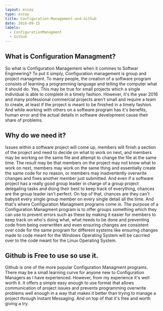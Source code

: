 ```yaml
---
layout: essay
type: essay 
title: Configuration-Management-and-Github
date: 2016-09-15
labels:
  - ConfigurationManagment
  - Github
---
```


## What is Configuration Managment?
So what is Configuration Management when it commes to Softwar Engineering? To put it simply, Configuration management is group and project managment.  To many people, the creation of a software program consists of learning a programming language and telling the computer what it should do.  Yes, This may be true for small projects which a single individual is able to complete in a timely fashion.  However, it's the year 2016 and many professional commercial projects aren't small and require a team to create, at least if the project is meant to be finished in a timely fashion.  And while working with others on a software program has it's benefits, human error and the actual details in software development cause their share of problems.

## Why do we need it?
Issues within a software project will come up, members will finish a section of the project and need to decide on what to work on next, and members may be working on the same file and attempt to change the file at the same time.  The result may be that members on the project may not know what to work on next, members may work on the same thing and essentially create the same code for no reason, or members may inadvertently overwrite changes and fixes another member just submitted.  And even if a software project has a really good group leader in charge of a group project delegating tasks and doing their best to keep track of everything, chances are the group leader isn't perfect.  On top of that, chances are they can't babysit every single group member on every single detail all the time.  And that's where Configuration Managment programs come in.  The purpose of a Configuration Managment program is to offer groups something which they can use to prevent errors such as these by making it easier for members to keep track on who's doing what, what needs to be done and preventing code from being overwritten and even ensuring changes are consistent over code for the same program for different systems like ensuring changes made to code meant for the Windows Operating System will be cacrried over to the code meant for the Linux Operating System.

## Github is Free to use so use it.
Github is one of the more popular Configuration Managment programs.  There may be a small learning curve for anyone new to Configuration Managers as I have experienced.  However, from my experience it's well worth it.  It offers a simple easy enough to use format that allows communication of project issues and prevents programming overwrite problems well enough in a way that makes it better than trying to manage a project through Instant Messaging.  And on top of that it's free and worth giving a try.
